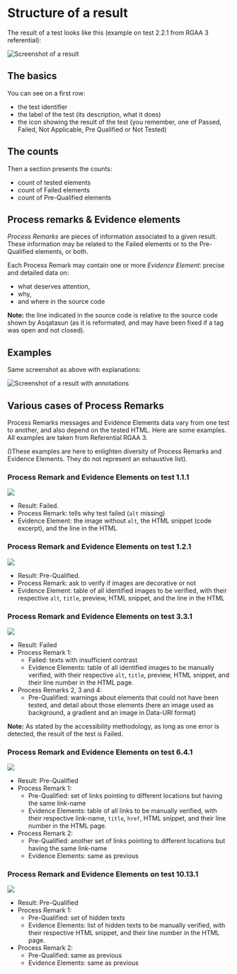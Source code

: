 # Structure of a result

The result of a test looks like this (example on test 2.2.1 from RGAA 3 referential):

![Screenshot of a result](Images/screenshot-2016-04-27_Asqatasun_2.2.1_FAILED_PREQUALIFIED_process_remarks_evidence_elements.png)

## The basics

You can see on a first row:

* the test identifier
* the label of the test (its description, what it does)
* the icon showing the result of the test (you remember, one of Passed, Failed, Not Applicable, Pre Qualified or Not Tested)

## The counts

Then a section presents the counts:

* count of tested elements
* count of Failed elements
* count of Pre-Qualified elements

## Process remarks & Evidence elements

*Process Remarks* are pieces of information associated to a given result.
These information may be related to the Failed elements or to the Pre-Qualified elements, or both.

Each Process Remark may contain one or more *Evidence Element*: precise and detailed data 
on:

* what deserves attention,
* why,
* and where in the source code

**Note:** the line indicated in the source code is relative to the source code shown by Asqatasun (as it is reformated, and may have been fixed if a tag was open and not closed).

## Examples

Same screenshot as above with explanations:

![Screenshot of a result with annotations](Images/screenshot-2016-04-27_Asqatasun_2.2.1_FAILED_PREQUALIFIED_process_remarks_evidence_elements_EXPLAINED.png)

## Various cases of Process Remarks

Process Remarks messages and Evidence Elements data vary from one test to another, and also depend on the tested HTML. Here are some examples. All examples are taken from Referential RGAA 3.

()These examples are here to enlighten diversity of Process Remarks and Evidence Elements. They do not represent an exhaustive list).

### Process Remark and Evidence Elements on test 1.1.1

![](Images/screenshot-2016-04-27_Asqatasun_1.1.1_Failed_Process_remarks.png)

* Result: Failed.
* Process Remark: tells why test failed (`alt` missing)
* Evidence Element: the image without  `alt`, the HTML snippet (code excerpt), and the line in the HTML

### Process Remark and Evidence Elements on test 1.2.1

![](/Images/screenshot-2016-04-27_Asqatasun_1.2.1_Failed_Pre-Qualified_Process_remarks.png)

* Result: Pre-Qualified.
* Process Remark: ask to verify if images are decorative or not
* Evidence Element: table of all identified images to be verified, with their respective `alt`, `title`, preview, HTML snippet, and the line in the HTML

### Process Remark and Evidence Elements on test 3.3.1

![](Images/screenshot-2016-04-27_Asqatasun_3.3.1_Failed_Pre-Qualified_Process_remarks.png)

* Result: Failed
* Process Remark 1:
    * Failed: texts with insufficient contrast
    * Evidence Elements: table of all identified images to be manually verified, with their respective `alt`, `title`, preview, HTML snippet, and their line number in the HTML page.
* Process Remarks 2, 3 and 4:
    * Pre-Qualified: warnings about elements that could not have been tested, and detail about those elements (here an image used as background, a gradient and an image in Data-URI format)

**Note:** As stated by the accessibility methodology, as long as one error is detected, the result of the test is Failed.

### Process Remark and Evidence Elements on test 6.4.1

![](Images/screenshot-2016-04-27_Asqatasun_6.4.1_Failed_Pre-Qualified_Process_remarks.png)

* Result: Pre-Qualified
* Process Remark 1:
    * Pre-Qualified: set of links pointing to different locations but having the same link-name
    * Evidence Elements: table of all links to be manually verified, with their respective link-name, `title`, `href`, HTML snippet, and their line number in the HTML page.
* Process Remark 2:
    * Pre-Qualified: another set of links pointing to different locations but having the same link-name
    * Evidence Elements: same as previous

### Process Remark and Evidence Elements on test 10.13.1

![](Images/screenshot-2016-04-27_Asqatasun_10.13.1_Failed_Pre-Qualified_Process_remarks.png)

* Result: Pre-Qualified
* Process Remark 1:
    * Pre-Qualified: set of hidden texts
    * Evidence Elements: list of hidden texts to be manually verified, with their respective HTML snippet, and their line number in the HTML page.
* Process Remark 2:
    * Pre-Qualified: same as previous
    * Evidence Elements: same as previous
